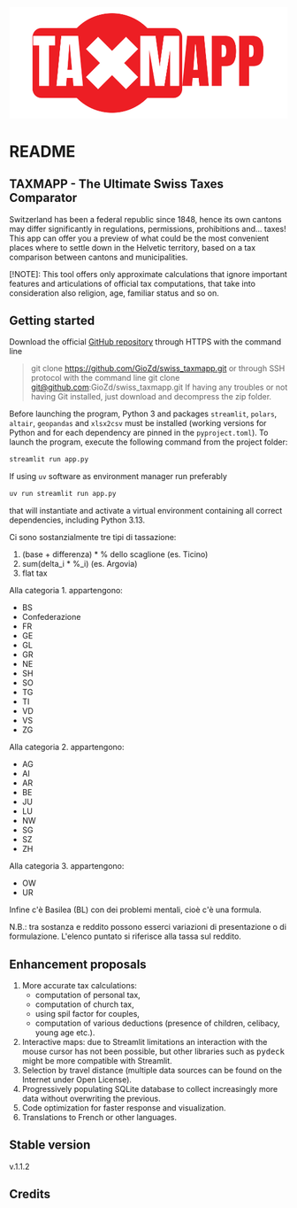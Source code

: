 ![README Taxmapp](elements/taxmapp.svg)
# README
## TAXMAPP - The Ultimate Swiss Taxes Comparator
Switzerland has been a federal republic since 1848, hence its own cantons may differ significantly in regulations, permissions, prohibitions and... taxes!
This app can offer you a preview of what could be the most convenient places where to settle down in the Helvetic territory, based on a tax comparison between cantons and municipalities.

[!NOTE]: This tool offers only approximate calculations that ignore important features and articulations of official tax computations, that take into consideration also religion, age, familiar status and so on.

## Getting started
Download the official [GitHub repository](https://github.com/GioZd/swiss_taxmapp) through HTTPS with the command line
> git clone https://github.com/GioZd/swiss_taxmapp.git
or through SSH protocol with the command line
> git clone git@github.com:GioZd/swiss_taxmapp.git
If having any troubles or not having Git installed, just download and decompress the zip folder.

Before launching the program, Python 3 and packages `streamlit`, `polars`, `altair`, `geopandas` and `xlsx2csv` must be installed (working versions for Python and for each dependency are pinned in the `pyproject.toml`).
To launch the program, execute the following command from the project folder:
```sh
streamlit run app.py
```
If using `uv` software as environment manager run preferably
```sh
uv run streamlit run app.py
```
that will instantiate and activate a virtual environment containing all correct dependencies, including Python 3.13.


Ci sono sostanzialmente tre tipi di tassazione:
1. (base + differenza) * % dello scaglione (es. Ticino)
2. sum(delta_i * %_i) (es. Argovia)
3. flat tax <math>\sum x_i</math>

Alla categoria 1. appartengono:
- BS
- Confederazione
- FR
- GE
- GL
- GR
- NE
- SH
- SO
- TG
- TI
- VD
- VS
- ZG

Alla categoria 2. appartengono:
- AG
- AI
- AR
- BE
- JU
- LU
- NW
- SG
- SZ
- ZH

Alla categoria 3. appartengono:
- OW
- UR

Infine c'è Basilea (BL) con dei problemi mentali, cioè c'è una formula.

N.B.: tra sostanza e reddito possono esserci variazioni di presentazione
o di formulazione. L'elenco puntato si riferisce alla tassa sul reddito.

## Enhancement proposals
1. More accurate tax calculations:
    - computation of personal tax,
    - computation of church tax,
    - using spil factor for couples,
    - computation of various deductions (presence of children, celibacy, young age etc.).
2. Interactive maps: due to Streamlit limitations an interaction with the mouse cursor has not been possible, but other libraries such as <tt>pydeck</tt> might be more compatible with Streamlit.
3. Selection by travel distance (multiple data sources can be found on the Internet under Open License).
4. Progressively populating SQLite database to collect increasingly more data without overwriting the previous.
5. Code optimization for faster response and visualization.
6. Translations to French or other languages.

## Stable version
v.1.1.2

## Credits